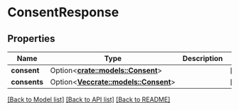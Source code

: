 # ConsentResponse

## Properties

Name | Type | Description | Notes
------------ | ------------- | ------------- | -------------
**consent** | Option<[**crate::models::Consent**](Consent.md)> |  | [optional]
**consents** | Option<[**Vec<crate::models::Consent>**](Consent.md)> |  | [optional]

[[Back to Model list]](../README.md#documentation-for-models) [[Back to API list]](../README.md#documentation-for-api-endpoints) [[Back to README]](../README.md)


